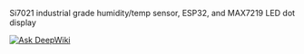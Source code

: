 Si7021 industrial grade humidity/temp sensor, ESP32, and MAX7219 LED dot display

[![Ask DeepWiki](https://deepwiki.com/badge.svg)](https://deepwiki.com/yaacoo/32_hygro)
